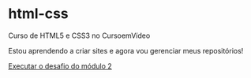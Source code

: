 # html-css
 Curso de HTML5 e CSS3 no CursoemVídeo

 Estou aprendendo a criar sites e agora vou gerenciar meus repositórios!

<a href="https://bcr95.github.io/html-css/exercicios/modulo02/desafios/d001/android.html">Executar o desafio do módulo 2</a>